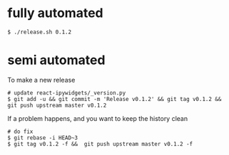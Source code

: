 
# fully automated

    $ ./release.sh 0.1.2

# semi automated
To make a new release
```
# update react-ipywidgets/_version.py
$ git add -u && git commit -m 'Release v0.1.2' && git tag v0.1.2 && git push upstream master v0.1.2
```


If a problem happens, and you want to keep the history clean
```
# do fix
$ git rebase -i HEAD~3
$ git tag v0.1.2 -f &&  git push upstream master v0.1.2 -f
```

